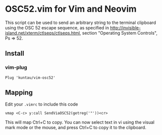 # OSC52.vim for Vim and Neovim

This script can be used to send an arbitrary string to the terminal clipboard
using the OSC 52 escape sequence, as specified in
http://invisible-island.net/xterm/ctlseqs/ctlseqs.html, section "Operating
System Controls", Ps => 52.

## Install

### vim-plug

```viml
Plug 'kuntau/vim-osc52'
```

## Mapping

Edit your `.vimrc` to include this code

```viml
vmap <C-c> y:call SendViaOSC52(getreg('"'))<cr>
```

This will map Ctrl+C to copy.  You can now select text in vi using the visual
mark mode or the mouse, and press Ctrl+C to copy it to the clipboard.

